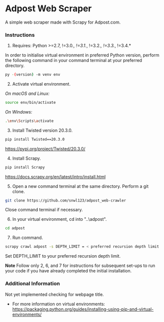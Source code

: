 # Adpost Web Scraper
  
A simple web scraper made with Scrapy for Adpost.com.

### Instructions

1. Requires: Python >=2.7, !=3.0.*, !=3.1.*, !=3.2.*, !=3.3.*, !=3.4.*  
   
In order to initialise virtual environment in preferred Python version, perform the following command in your command terminal at your preferred directory.
```sh
py -(version) -m venv env  
```
  
2. Activate virtual environment.  

*On macOS and Linux:*  
```sh
source env/bin/activate
```  

*On Windows:*  
```sh
.\env\Scripts\activate
```
  
  
3. Install Twisted version 20.3.0.  
  
```sh
pip install Twisted==20.3.0
```  
   
https://pypi.org/project/Twisted/20.3.0/
  
  
4. Install Scrapy.  
  
```sh
pip install Scrapy
```  
   
https://docs.scrapy.org/en/latest/intro/install.html
  
  
5. Open a new command terminal at the same directory. Perform a git clone.
```sh
git clone https://github.com/snwl123/adpost_web-crawler
```
Close command terminal if necessary.  
  

6. In your virtual environment, cd into "..\adpost\".  
```sh
cd adpost
```
  
  
7. Run command.
```sh
scrapy crawl adpost -s DEPTH_LIMIT = < preferred recursion depth limit (integer) >
```
Set DEPTH_LIMIT to your preferred recursion depth limit.
  
  
**Note** Follow only 2, 6, and 7 for instructions for subsequent set-ups to run your code if you have already completed the initial installation.  
  
  
### Additional Information
  
Not yet implemented checking for webpage title.
  
-  For more information on virtual environments:   
   https://packaging.python.org/guides/installing-using-pip-and-virtual-environments/  



